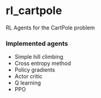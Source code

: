 # rl_cartpole
RL Agents for the CartPole problem
### Implemented agents  
- Simple hill climbing  
- Cross entropy method  
- Policy gradients  
- Actor critic  
- Q learning  
- PPO

